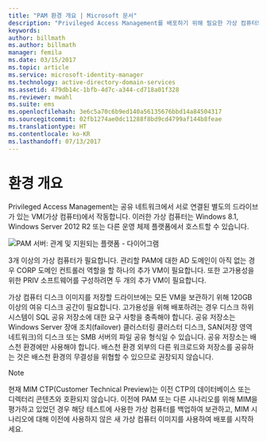 ```yaml
---
title: "PAM 환경 개요 | Microsoft 문서"
description: "Privileged Access Management를 배포하기 위해 필요한 가상 컴퓨터의 수와 구성 확인"
keywords: 
author: billmath
ms.author: billmath
manager: femila
ms.date: 03/15/2017
ms.topic: article
ms.service: microsoft-identity-manager
ms.technology: active-directory-domain-services
ms.assetid: 479db14c-1bfb-4d7c-a344-cd718a01f328
ms.reviewer: mwahl
ms.suite: ems
ms.openlocfilehash: 3e6c5a70c6b9ed140a56135676bbd14a84504317
ms.sourcegitcommit: 02fb1274ae0dc11288f8bd9cd4799af144b8feae
ms.translationtype: HT
ms.contentlocale: ko-KR
ms.lasthandoff: 07/13/2017
---
```

# <a name="environment-overview"></a>환경 개요

Privileged Access Management는 공유 네트워크에서 서로 연결된 별도의 드라이브가 있는 VM(가상 컴퓨터)에서 작동합니다. 이러한 가상 컴퓨터는 Windows 8.1, Windows Server 2012 R2 또는 다른 운영 체제 플랫폼에서 호스트할 수 있습니다.

![PAM 서버: 관계 및 지원되는 플랫폼 - 다이어그램](media/pam-test-lab-architecture.png)

3개 이상의 가상 컴퓨터가 필요합니다.  관리할 PAM에 대한 AD 도메인이 아직 없는 경우 CORP 도메인 컨트롤러 역할을 할 하나의 추가 VM이 필요합니다.  또한 고가용성을 위한 PRIV 소프트웨어를 구성하려면 두 개의 추가 VM이 필요합니다.

가상 컴퓨터 디스크 이미지를 저장할 드라이브에는 모든 VM을 보관하기 위해 120GB 이상의 여유 디스크 공간이 필요합니다.  고가용성을 위해 배포하려는 경우 디스크 하위 시스템이 SQL 공유 저장소에 대한 요구 사항을 충족해야 합니다.  공유 저장소는 Windows Server 장애 조치(failover) 클러스터링 클러스터 디스크, SAN(저장 영역 네트워크)의 디스크 또는 SMB 서버의 파일 공유 형식일 수 있습니다. 공유 저장소는 배스천 환경에만 사용해야 합니다. 배스천 환경 외부의 다른 워크로드와 저장소를 공유하는 것은 배스천 환경의 무결성을 위협할 수 있으므로 권장되지 않습니다.

> [!NOTE]
> 현재 MIM CTP(Customer Technical Preview)는 이전 CTP의 데이터베이스 또는 디렉터리 콘텐츠와 호환되지 않습니다. 이전에 PAM 또는 다른 시나리오를 위해 MIM을 평가하고 있었던 경우 해당 테스트에 사용한 가상 컴퓨터를 백업하여 보관하고, MIM 시나리오에 대해 이전에 사용하지 않은 새 가상 컴퓨터 이미지를 사용하여 배포를 시작하세요.
